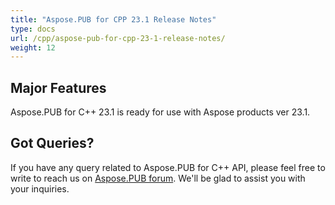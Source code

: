 ```yaml
---
title: "Aspose.PUB for CPP 23.1 Release Notes"
type: docs
url: /cpp/aspose-pub-for-cpp-23-1-release-notes/
weight: 12
---
```


## Major Features

Aspose.PUB for C++ 23.1 is ready for use with Aspose products ver 23.1.

## Got Queries?
If you have any query related to Aspose.PUB for C++ API, please feel free to write to reach us on [Aspose.PUB forum](https://forum.aspose.com/c/pub/). We'll be glad to assist you with your inquiries.
